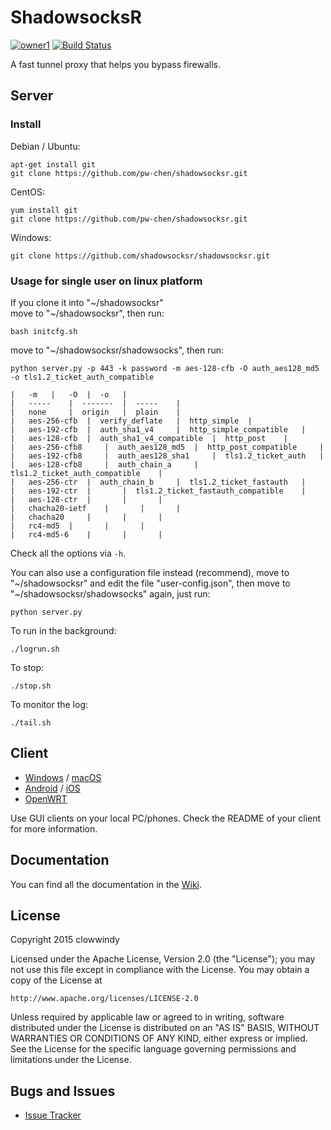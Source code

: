 ShadowsocksR
===========
[![owner1](https://img.shields.io/badge/Powered%20by-PW--Chen-blue.svg?style=flat)](https://github.com/PW-Chen)
[![Build Status]][Travis CI]

A fast tunnel proxy that helps you bypass firewalls.

Server
------
### Install

Debian / Ubuntu:

    apt-get install git
    git clone https://github.com/pw-chen/shadowsocksr.git

CentOS:

    yum install git
    git clone https://github.com/pw-chen/shadowsocksr.git

Windows:

    git clone https://github.com/shadowsocksr/shadowsocksr.git

### Usage for single user on linux platform

If you clone it into "~/shadowsocksr"  
move to "~/shadowsocksr", then run:

    bash initcfg.sh

move to "~/shadowsocksr/shadowsocks", then run:

    python server.py -p 443 -k password -m aes-128-cfb -O auth_aes128_md5 -o tls1.2_ticket_auth_compatible

    | 	-m	 | 	 -O	 | 	-o	 |
    | 	-----	 | 	-------	 | 	-----	 |
    | 	none	 | 	origin	 | 	plain	 |
    | 	aes-256-cfb	 | 	verify_deflate	 | 	http_simple	 |
    | 	aes-192-cfb	 | 	auth_sha1_v4	 | 	http_simple_compatible	 |
    | 	aes-128-cfb	 | 	auth_sha1_v4_compatible	 | 	http_post	 |
    | 	aes-256-cfb8	 | 	auth_aes128_md5	 | 	http_post_compatible	 |
    | 	aes-192-cfb8	 | 	auth_aes128_sha1	 | 	tls1.2_ticket_auth	 |
    | 	aes-128-cfb8	 | 	auth_chain_a	 | 	tls1.2_ticket_auth_compatible	 |
    | 	aes-256-ctr	 | 	auth_chain_b	 | 	tls1.2_ticket_fastauth	 |
    | 	aes-192-ctr	 | 		 | 	tls1.2_ticket_fastauth_compatible	 |
    | 	aes-128-ctr	 | 		 | 		 |
    | 	chacha20-ietf	 | 		 | 		 |
    | 	chacha20	 | 		 | 		 |
    | 	rc4-md5	 | 		 | 		 |
    | 	rc4-md5-6	 | 		 | 		 |

Check all the options via `-h`.

You can also use a configuration file instead (recommend), move to "~/shadowsocksr" and edit the file "user-config.json", then move to "~/shadowsocksr/shadowsocks" again, just run:

    python server.py

To run in the background:

    ./logrun.sh

To stop:

    ./stop.sh

To monitor the log:

    ./tail.sh


Client
------

* [Windows] / [macOS]
* [Android] / [iOS]
* [OpenWRT]

Use GUI clients on your local PC/phones. Check the README of your client
for more information.

Documentation
-------------

You can find all the documentation in the [Wiki].

License
-------

Copyright 2015 clowwindy

Licensed under the Apache License, Version 2.0 (the "License"); you may
not use this file except in compliance with the License. You may obtain
a copy of the License at

    http://www.apache.org/licenses/LICENSE-2.0

Unless required by applicable law or agreed to in writing, software
distributed under the License is distributed on an "AS IS" BASIS, WITHOUT
WARRANTIES OR CONDITIONS OF ANY KIND, either express or implied. See the
License for the specific language governing permissions and limitations
under the License.

Bugs and Issues
----------------

* [Issue Tracker]



[Android]:           https://github.com/shadowsocksr/shadowsocksr-android
[Build Status]:      https://travis-ci.org/shadowsocksr/shadowsocksr.svg?branch=manyuser
[Debian sid]:        https://packages.debian.org/unstable/python/shadowsocks
[iOS]:               https://github.com/shadowsocks/shadowsocks-iOS/wiki/Help
[Issue Tracker]:     https://github.com/shadowsocksr/shadowsocksr/issues?state=open
[OpenWRT]:           https://github.com/shadowsocks/openwrt-shadowsocks
[macOS]:             https://github.com/shadowsocksr/ShadowsocksX-NG
[Travis CI]:         https://travis-ci.org/shadowsocksr/shadowsocksr
[Windows]:           https://github.com/shadowsocksr/shadowsocksr-csharp
[Wiki]:              https://github.com/breakwa11/shadowsocks-rss/wiki
